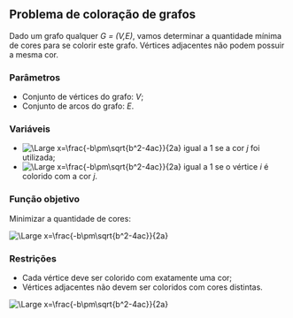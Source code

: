 ## Problema de coloração de grafos

Dado um grafo qualquer _G = (V,E)_, vamos determinar a quantidade mínima de cores para se colorir este grafo. Vértices adjacentes não podem possuir a mesma cor.

### Parâmetros

- Conjunto de vértices do grafo: _V_;
- Conjunto de arcos do grafo: _E_.

### Variáveis

- <img src="https://latex.codecogs.com/svg.latex?w_{j} \in \{0,1\}" title="\Large x=\frac{-b\pm\sqrt{b^2-4ac}}{2a}" />  igual a 1 se a cor _j_ foi utilizada;
- <img src="https://latex.codecogs.com/svg.latex?x\*{ij} \in \{0,1\}" title="\Large x=\frac{-b\pm\sqrt{b^2-4ac}}{2a}" />  igual a 1 se o vértice _i_ é colorido com a cor _j_.

### Função objetivo

Minimizar a quantidade de cores:

<img src="https://latex.codecogs.com/svg.latex?\begin{equation}\mbox{minimize} \sum_{i = 0}^{N} w_{j}
\end{equation}" title="\Large x=\frac{-b\pm\sqrt{b^2-4ac}}{2a}" />

### Restrições

- Cada vértice deve ser colorido com exatamente uma cor;
- Vértices adjacentes não devem ser coloridos com cores distintas.

<img src="https://latex.codecogs.com/svg.latex? \begin{equation}
  \sum_{j = 0}^{N} x_{ij} = 1, \mbox{ }\forall i \in V\\
  x_{ij} + x_{kj} \le w_{j}, \mbox{ } \forall (i, k) \in E \mbox{ } \forall j \in N
  \end{equation}" title="\Large x=\frac{-b\pm\sqrt{b^2-4ac}}{2a}" />

